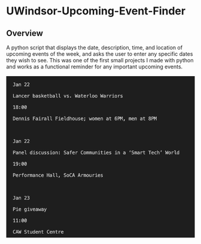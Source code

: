 # UWindsor-Upcoming-Event-Finder
<h2>Overview</h2>
A python script that displays the date, description, time, and location of upcoming events of the week, and asks the user to enter any specific dates they wish to see. This was one of the first small projects I made with python and works as a functional reminder for any important upcoming events.
<br><br>

<img src="Screen1.png" width="600px">
